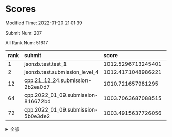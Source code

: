 # Scores

Modified Time: 2022-01-20 21:01:39

Submit Num: 207

All Rank Num: 51617

| rank |               submit               |       score        |       sigma        | pk_num |
| :--- | :--------------------------------- | :----------------- | :----------------- | :----- |
| 1    | jsonzb.test.test_1                 | 1012.5296713245401 | 0.7903382757921883 | 996    |
| 2    | jsonzb.test.submission_level_4     | 1012.4171048986221 | 0.805786236502068  | 997    |
| 12   | cpp.21_12_24.submission-2b2ea0d7   | 1010.721657981295  | 0.7779599203727539 | 996    |
| 64   | cpp.2022_01_09.submission-816672bd | 1003.7063687088515 | 0.7089898721710025 | 1000   |
| 72   | cpp.2022_01_09.submission-5b0e3de2 | 1003.4915637726056 | 0.7106739471174444 | 998    |


<details>
<summary>全部</summary>

| rank |                 submit                 |       score        |       sigma        | pk_num |
| :--- | :------------------------------------- | :----------------- | :----------------- | :----- |
| 1    | jsonzb.test.test_1                     | 1012.5296713245401 | 0.7903382757921883 | 996    |
| 2    | jsonzb.test.submission_level_4         | 1012.4171048986221 | 0.805786236502068  | 997    |
| 3    | gobigger.level_3.submission_level_3_21 | 1011.3693998162375 | 0.7601868273013714 | 996    |
| 4    | gobigger.level_3.submission_level_3_19 | 1011.3447694476682 | 0.7622706847744557 | 999    |
| 5    | gobigger.level_3.submission_level_3_35 | 1011.2543124575811 | 0.7930522073305932 | 996    |
| 6    | gobigger.level_3.submission_level_3_47 | 1011.2194975559964 | 0.7630123678982251 | 997    |
| 7    | gobigger.level_3.submission_level_3_45 | 1011.2075839512258 | 0.8002012304558426 | 1000   |
| 8    | gobigger.level_3.submission_level_3_24 | 1011.1614983186402 | 0.7836521847828093 | 1003   |
| 9    | gobigger.level_3.submission_level_3_37 | 1011.1469033090426 | 0.7777694783996206 | 995    |
| 10   | gobigger.level_3.submission_level_3_1  | 1011.0602177389812 | 0.778635384744955  | 994    |
| 11   | gobigger.level_3.submission_level_3_16 | 1010.8201891691143 | 0.75363778801161   | 997    |
| 12   | cpp.21_12_24.submission-2b2ea0d7       | 1010.721657981295  | 0.7779599203727539 | 996    |
| 13   | gobigger.level_3.submission_level_3_49 | 1010.6173546136968 | 0.7626699966542058 | 997    |
| 14   | gobigger.level_3.submission_level_3_22 | 1010.6135618098336 | 0.7651132283711399 | 995    |
| 15   | gobigger.level_3.submission_level_3_42 | 1010.5965375130103 | 0.7740714667391383 | 994    |
| 16   | gobigger.level_3.submission_level_3_11 | 1010.5472797404567 | 0.762709353240742  | 998    |
| 17   | gobigger.level_3.submission_level_3_38 | 1010.5140469389625 | 0.7736346582021741 | 996    |
| 18   | gobigger.level_3.submission_level_3_32 | 1010.4988051177313 | 0.7556140271688957 | 1000   |
| 19   | gobigger.level_3.submission_level_3_20 | 1010.4570813566435 | 0.7890610773211407 | 998    |
| 20   | gobigger.level_3.submission_level_3_40 | 1010.4076260866547 | 0.7560994786847748 | 1003   |
| 21   | gobigger.level_3.submission_level_3_13 | 1010.356086857334  | 0.7622109676527279 | 994    |
| 22   | gobigger.level_3.submission_level_3_25 | 1010.3455937474164 | 0.7629033589433487 | 999    |
| 23   | gobigger.level_3.submission_level_3_10 | 1010.3441580266152 | 0.7668981030070525 | 995    |
| 24   | gobigger.level_3.submission_level_3_29 | 1010.3394528917144 | 0.7289677451024273 | 998    |
| 25   | gobigger.level_3.submission_level_3_5  | 1010.3321375629931 | 0.760323496131485  | 995    |
| 26   | gobigger.level_3.submission_level_3_36 | 1010.2454934369483 | 0.7686197679033362 | 994    |
| 27   | gobigger.level_3.submission_level_3_15 | 1010.1948305485995 | 0.770224561382783  | 996    |
| 28   | gobigger.level_3.submission_level_3_34 | 1010.1292492992388 | 0.7695309413576977 | 995    |
| 29   | gobigger.level_3.submission_level_3_28 | 1010.074576644709  | 0.7568950452469723 | 996    |
| 30   | gobigger.level_3.submission_level_3_23 | 1010.0678673601667 | 0.7636063894129608 | 993    |
| 31   | gobigger.level_3.submission_level_3_33 | 1009.9249629914905 | 0.7447649617055253 | 995    |
| 32   | gobigger.level_3.submission_level_3_41 | 1009.860274598725  | 0.7482828707836763 | 996    |
| 33   | gobigger.level_3.submission_level_3_39 | 1009.8406397893951 | 0.7518454711163407 | 994    |
| 34   | gobigger.level_3.submission_level_3_7  | 1009.7858430911895 | 0.7433069057151493 | 997    |
| 35   | gobigger.level_3.submission_level_3_3  | 1009.696823766984  | 0.732661501563691  | 1002   |
| 36   | gobigger.level_3.submission_level_3_26 | 1009.6947723084832 | 0.7456102579275585 | 999    |
| 37   | gobigger.level_3.submission_level_3_31 | 1009.6694511762739 | 0.7568112050749405 | 994    |
| 38   | gobigger.level_3.submission_level_3_14 | 1009.5858807223175 | 0.7469179004571662 | 995    |
| 39   | gobigger.level_3.submission_level_3_8  | 1009.5421989913069 | 0.7524153386199419 | 1002   |
| 40   | gobigger.level_3.submission_level_3_46 | 1009.4851130401318 | 0.7424995304886265 | 1001   |
| 41   | gobigger.level_3.submission_level_3_0  | 1009.4500552475452 | 0.755869091641528  | 1001   |
| 42   | gobigger.level_3.submission_level_3_30 | 1009.2378599277885 | 0.763787448799905  | 993    |
| 43   | gobigger.level_3.submission_level_3_18 | 1009.1810621634164 | 0.724718674842498  | 997    |
| 44   | gobigger.level_3.submission_level_3_48 | 1009.1418270191758 | 0.75411890341218   | 1000   |
| 45   | gobigger.level_3.submission_level_3_12 | 1009.1141418947764 | 0.7414331324461749 | 1003   |
| 46   | gobigger.level_3.submission_level_3_4  | 1009.0430465774331 | 0.7474206904962157 | 998    |
| 47   | gobigger.level_3.submission_level_3_2  | 1008.9988680044585 | 0.7414938058862466 | 1000   |
| 48   | gobigger.level_3.submission_level_3_6  | 1008.9956888594068 | 0.7488320255546816 | 998    |
| 49   | gobigger.level_3.submission_level_3_17 | 1008.9768216416621 | 0.7490002995770987 | 1003   |
| 50   | gobigger.level_3.submission_level_3_9  | 1008.8953700611132 | 0.7676381429552075 | 994    |
| 51   | gobigger.level_3.submission_level_3_27 | 1008.8506756752487 | 0.7494784465534359 | 999    |
| 52   | gobigger.level_3.submission_level_3_43 | 1008.7963819267279 | 0.7509709554898353 | 997    |
| 53   | gobigger.level_3.submission_level_3_44 | 1007.1457353780631 | 0.7299469475291629 | 993    |
| 54   | gobigger.level_1.submission_level_1_23 | 1005.1511337566438 | 0.7356224610887735 | 1000   |
| 55   | gobigger.level_1.submission_level_1_40 | 1004.8095047846037 | 0.7063738788779512 | 997    |
| 56   | gobigger.level_1.submission_level_1_7  | 1004.1368288873374 | 0.712115707252253  | 998    |
| 57   | gobigger.level_1.submission_level_1_21 | 1004.0751544568238 | 0.7188781750405886 | 999    |
| 58   | gobigger.level_1.submission_level_1_15 | 1003.9643021401015 | 0.7127545677571796 | 998    |
| 59   | gobigger.level_1.submission_level_1_29 | 1003.8035013474098 | 0.7109013465978473 | 999    |
| 60   | gobigger.level_1.submission_level_1_18 | 1003.7539034331785 | 0.7072063423431799 | 997    |
| 61   | gobigger.level_1.submission_level_1_46 | 1003.7447833431738 | 0.7087789572187478 | 1002   |
| 62   | gobigger.level_1.submission_level_1_0  | 1003.7371822799103 | 0.7156776053954246 | 995    |
| 63   | gobigger.level_1.submission_level_1_27 | 1003.7217065178161 | 0.7077234885050687 | 1000   |
| 64   | cpp.2022_01_09.submission-816672bd     | 1003.7063687088515 | 0.7089898721710025 | 1000   |
| 65   | gobigger.level_1.submission_level_1_6  | 1003.6988818778345 | 0.7172256916979977 | 996    |
| 66   | gobigger.level_1.submission_level_1_16 | 1003.6884824863868 | 0.7198321266588168 | 1001   |
| 67   | gobigger.level_1.submission_level_1_8  | 1003.6375171948151 | 0.7205641364420744 | 998    |
| 68   | gobigger.level_1.submission_level_1_5  | 1003.5896356038019 | 0.7212764867057507 | 1000   |
| 69   | gobigger.level_1.submission_level_1_12 | 1003.588171679992  | 0.7179316371623414 | 997    |
| 70   | gobigger.level_1.submission_level_1_26 | 1003.5589311243843 | 0.7246871555916792 | 998    |
| 71   | gobigger.level_1.submission_level_1_41 | 1003.505699774278  | 0.7185734350720968 | 997    |
| 72   | cpp.2022_01_09.submission-5b0e3de2     | 1003.4915637726056 | 0.7106739471174444 | 998    |
| 73   | gobigger.level_1.submission_level_1_24 | 1003.4099170796219 | 0.7135010375422226 | 998    |
| 74   | gobigger.level_1.submission_level_1_34 | 1003.3866107177088 | 0.7113321387901297 | 994    |
| 75   | gobigger.level_1.submission_level_1_25 | 1003.3360655631396 | 0.7217248299238785 | 995    |
| 76   | gobigger.level_1.submission_level_1_11 | 1003.2634646009628 | 0.7185705947097074 | 1000   |
| 77   | gobigger.level_1.submission_level_1_3  | 1003.2130084635002 | 0.7111605349159354 | 997    |
| 78   | gobigger.level_1.submission_level_1_4  | 1003.1874553176534 | 0.7055332876528291 | 998    |
| 79   | gobigger.level_1.submission_level_1_30 | 1003.1591714296329 | 0.7102364572107948 | 995    |
| 80   | gobigger.level_1.submission_level_1_31 | 1003.1298518284108 | 0.7124256071694212 | 999    |
| 81   | gobigger.level_1.submission_level_1_43 | 1003.1214751871937 | 0.7119162688730254 | 998    |
| 82   | gobigger.level_1.submission_level_1_28 | 1003.1057178524645 | 0.7171327175142608 | 998    |
| 83   | gobigger.level_1.submission_level_1_9  | 1003.0882989609158 | 0.7166559322946064 | 1000   |
| 84   | gobigger.level_1.submission_level_1_32 | 1003.0857169707485 | 0.7109029094293027 | 992    |
| 85   | gobigger.level_1.submission_level_1_47 | 1003.0443855144026 | 0.7279131816593831 | 993    |
| 86   | gobigger.level_1.submission_level_1_20 | 1003.0374044358148 | 0.7041023614820922 | 1000   |
| 87   | gobigger.level_1.submission_level_1_44 | 1003.034456740534  | 0.7236810155121419 | 996    |
| 88   | gobigger.level_1.submission_level_1_42 | 1003.0058004461866 | 0.7113131926166254 | 1003   |
| 89   | gobigger.level_1.submission_level_1_2  | 1002.9602730528549 | 0.7159699425524922 | 999    |
| 90   | gobigger.level_1.submission_level_1_10 | 1002.8983251709984 | 0.7154176180668764 | 1001   |
| 91   | gobigger.level_1.submission_level_1_33 | 1002.8763426346493 | 0.70832251304683   | 994    |
| 92   | gobigger.level_1.submission_level_1_13 | 1002.7838037394642 | 0.7246687546767043 | 997    |
| 93   | gobigger.level_1.submission_level_1_36 | 1002.7769938736893 | 0.7230353528748935 | 998    |
| 94   | gobigger.level_1.submission_level_1_17 | 1002.771422123077  | 0.7016897623376768 | 996    |
| 95   | gobigger.level_1.submission_level_1_35 | 1002.6641431347801 | 0.7111310419713058 | 1004   |
| 96   | gobigger.level_1.submission_level_1_19 | 1002.4209373654878 | 0.7118370572835389 | 1001   |
| 97   | gobigger.level_1.submission_level_1_37 | 1002.2272318483538 | 0.7197031537851271 | 1000   |
| 98   | gobigger.level_1.submission_level_1_38 | 1002.2115606289484 | 0.7132638233392107 | 998    |
| 99   | gobigger.level_1.submission_level_1_49 | 1002.1994478850298 | 0.7169125009699077 | 997    |
| 100  | gobigger.level_1.submission_level_1_14 | 1002.0315165024263 | 0.7106859893440356 | 1000   |
| 101  | gobigger.level_1.submission_level_1_22 | 1001.9629262932174 | 0.7129156581404403 | 1002   |
| 102  | gobigger.level_1.submission_level_1_1  | 1001.8570286392404 | 0.7059571726480727 | 998    |
| 103  | gobigger.level_1.submission_level_1_48 | 1001.7810946795189 | 0.712791099792544  | 996    |
| 104  | gobigger.level_1.submission_level_1_45 | 1001.6686250059206 | 0.7145351765119019 | 995    |
| 105  | gobigger.level_1.submission_level_1_39 | 1001.5476635790919 | 0.7103270431571684 | 999    |
| 106  | gobigger.random.submission_random_22   | 997.1486077074031  | 0.709986513972238  | 996    |
| 107  | gobigger.random.submission_random_14   | 997.1148768371083  | 0.707200972494767  | 1000   |
| 108  | gobigger.random.submission_random_41   | 997.0910022347722  | 0.7140552010061598 | 997    |
| 109  | gobigger.random.submission_random_17   | 997.0309106011404  | 0.6967961434640969 | 997    |
| 110  | gobigger.random.submission_random_40   | 996.7687242867692  | 0.7070813941154003 | 995    |
| 111  | gobigger.random.submission_random_20   | 996.633850467479   | 0.7057396975756051 | 1001   |
| 112  | gobigger.random.submission_random_31   | 996.5545898600225  | 0.7128486926066498 | 999    |
| 113  | gobigger.random.submission_random_6    | 996.4968548214478  | 0.7037556385658307 | 1001   |
| 114  | gobigger.random.submission_random_0    | 996.4870181540581  | 0.7161310017772711 | 998    |
| 115  | gobigger.random.submission_random_5    | 996.4773795539478  | 0.6984896933769286 | 997    |
| 116  | gobigger.random.submission_random_18   | 996.4414926204109  | 0.7224463565567741 | 997    |
| 117  | gobigger.random.submission_random_1    | 996.3959999201006  | 0.7034993058716874 | 998    |
| 118  | gobigger.random.submission_random_32   | 996.3609525350045  | 0.7096711966784828 | 997    |
| 119  | gobigger.random.submission_random_42   | 996.3057199456567  | 0.7031908498750061 | 1003   |
| 120  | gobigger.random.submission_random_39   | 996.2937402642955  | 0.7057666145355241 | 995    |
| 121  | gobigger.random.submission_random_19   | 996.2858458569955  | 0.7036917215519133 | 997    |
| 122  | gobigger.random.submission_random_2    | 996.2620323118462  | 0.7247357391124315 | 1000   |
| 123  | gobigger.random.submission_random_9    | 996.2420402867929  | 0.7099185794604153 | 995    |
| 124  | gobigger.random.submission_random_48   | 996.2262606864338  | 0.711595534469825  | 997    |
| 125  | gobigger.random.submission_random_3    | 996.2125424365764  | 0.7040221951911351 | 993    |
| 126  | gobigger.random.submission_random_15   | 996.1837425414608  | 0.7041215490817636 | 1000   |
| 127  | gobigger.random.submission_random_35   | 996.1636968079991  | 0.7086383970099255 | 1002   |
| 128  | gobigger.random.submission_random_10   | 996.1134523474954  | 0.7184089879753428 | 998    |
| 129  | gobigger.random.submission_random_37   | 996.1008796173269  | 0.7151436209598756 | 995    |
| 130  | gobigger.random.submission_random_27   | 996.0704715603682  | 0.695250890007716  | 1002   |
| 131  | gobigger.random.submission_random_33   | 996.0435813651343  | 0.7188922169716857 | 1001   |
| 132  | gobigger.random.submission_random_46   | 996.0011254366707  | 0.719017602126861  | 991    |
| 133  | gobigger.random.submission_random_21   | 995.9793398606296  | 0.7153105241107053 | 993    |
| 134  | gobigger.random.submission_random_26   | 995.9627834754456  | 0.7107665286631105 | 997    |
| 135  | gobigger.random.submission_random_45   | 995.8957314951089  | 0.704472167265572  | 995    |
| 136  | gobigger.random.submission_random_44   | 995.862609347651   | 0.7113164177648358 | 998    |
| 137  | gobigger.random.submission_random_24   | 995.8222360728394  | 0.7030456568314027 | 996    |
| 138  | gobigger.random.submission_random_36   | 995.8197003005582  | 0.7159181906987477 | 996    |
| 139  | gobigger.random.submission_random_16   | 995.787112286907   | 0.7087035059920479 | 1002   |
| 140  | gobigger.random.submission_random_11   | 995.7461747025137  | 0.7060354423218949 | 995    |
| 141  | gobigger.random.submission_random_43   | 995.6774263134552  | 0.7040218687580548 | 996    |
| 142  | gobigger.random.submission_random_12   | 995.5933047468048  | 0.7089523408490475 | 999    |
| 143  | gobigger.random.submission_random_29   | 995.5693238376116  | 0.7013772514026946 | 1000   |
| 144  | gobigger.random.submission_random_13   | 995.5607503261355  | 0.6969058056782172 | 1004   |
| 145  | gobigger.random.submission_random_4    | 995.5344205632902  | 0.7110457871130857 | 994    |
| 146  | gobigger.random.submission_random_30   | 995.5020728144558  | 0.7040449822695749 | 995    |
| 147  | gobigger.random.submission_random_28   | 995.4811368282247  | 0.7225140797387516 | 999    |
| 148  | gobigger.random.submission_random_23   | 995.4554739640641  | 0.7259451572048435 | 999    |
| 149  | gobigger.random.submission_random_25   | 995.2470668596519  | 0.7217787502311284 | 996    |
| 150  | gobigger.random.submission_random_47   | 995.1102490001917  | 0.7154014786797461 | 997    |
| 151  | gobigger.random.submission_random_7    | 994.9905861338051  | 0.7172682105067564 | 995    |
| 152  | gobigger.random.submission_random_38   | 994.900700940579   | 0.7364460575205822 | 996    |
| 153  | gobigger.random.submission_random_49   | 994.600825974162   | 0.7168948664765572 | 1000   |
| 154  | gobigger.random.submission_random_34   | 994.2721405944772  | 0.7041523779064095 | 993    |
| 155  | gobigger.level_2.submission_level_2_31 | 994.0541801912013  | 0.7455543064755679 | 998    |
| 156  | gobigger.random.submission_random_8    | 994.0182515620866  | 0.7204349464301647 | 996    |
| 157  | gobigger.level_2.submission_level_2_11 | 993.6894858904265  | 0.730704603901283  | 998    |
| 158  | gobigger.level_2.submission_level_2_0  | 993.3511592657558  | 0.743349572141943  | 998    |
| 159  | gobigger.level_2.submission_level_2_17 | 993.1716133783253  | 0.7346005186908171 | 996    |
| 160  | gobigger.level_2.submission_level_2_49 | 993.0800461289227  | 0.7356290218438823 | 998    |
| 161  | gobigger.level_2.submission_level_2_20 | 993.0448560684599  | 0.7327871734441257 | 1000   |
| 162  | gobigger.level_2.submission_level_2_40 | 993.041860989017   | 0.7290871957849328 | 996    |
| 163  | gobigger.level_2.submission_level_2_45 | 992.9646400082036  | 0.7386813582041957 | 995    |
| 164  | gobigger.level_2.submission_level_2_9  | 992.947371087216   | 0.7361489795304842 | 1000   |
| 165  | gobigger.level_2.submission_level_2_44 | 992.9031903393758  | 0.7383050310495569 | 998    |
| 166  | gobigger.level_2.submission_level_2_13 | 992.8298377652465  | 0.7363616374523156 | 999    |
| 167  | gobigger.level_2.submission_level_2_33 | 992.7990080228067  | 0.7275445007576458 | 995    |
| 168  | gobigger.level_2.submission_level_2_18 | 992.7208268802747  | 0.738525417958404  | 1000   |
| 169  | gobigger.level_2.submission_level_2_3  | 992.6757818738134  | 0.7321248654232059 | 999    |
| 170  | gobigger.level_2.submission_level_2_19 | 992.6504190141345  | 0.7514675723704749 | 998    |
| 171  | gobigger.level_2.submission_level_2_5  | 992.5372934764769  | 0.7478679664283617 | 998    |
| 172  | gobigger.level_2.submission_level_2_10 | 992.5065756585497  | 0.7301885772522951 | 998    |
| 173  | gobigger.level_2.submission_level_2_46 | 992.4772537219786  | 0.7484085756328073 | 993    |
| 174  | gobigger.level_2.submission_level_2_14 | 992.4248749312123  | 0.7427911910341747 | 992    |
| 175  | gobigger.level_2.submission_level_2_4  | 992.4076408162443  | 0.7329926002650438 | 999    |
| 176  | gobigger.level_2.submission_level_2_8  | 992.4011106438296  | 0.7569018177885188 | 993    |
| 177  | gobigger.level_2.submission_level_2_32 | 992.4005171399201  | 0.7564046005229494 | 995    |
| 178  | gobigger.level_2.submission_level_2_28 | 992.3338988204052  | 0.7251094581909091 | 998    |
| 179  | gobigger.level_2.submission_level_2_29 | 992.3047903321502  | 0.7568406765784048 | 1002   |
| 180  | gobigger.level_2.submission_level_2_36 | 992.2395823741484  | 0.7417664164574853 | 995    |
| 181  | gobigger.level_2.submission_level_2_34 | 992.1390922616839  | 0.7489803500333571 | 1002   |
| 182  | gobigger.level_2.submission_level_2_12 | 992.1201744945728  | 0.7400869941905094 | 994    |
| 183  | gobigger.level_2.submission_level_2_35 | 992.0710692087948  | 0.7539387936527399 | 995    |
| 184  | gobigger.level_2.submission_level_2_7  | 991.9447034393282  | 0.7574522170190853 | 998    |
| 185  | gobigger.level_2.submission_level_2_15 | 991.907065173667   | 0.7359743700608466 | 996    |
| 186  | gobigger.level_2.submission_level_2_2  | 991.7529996869876  | 0.7590726746431922 | 996    |
| 187  | gobigger.level_2.submission_level_2_23 | 991.6172851963247  | 0.751107287981875  | 997    |
| 188  | gobigger.level_2.submission_level_2_47 | 991.6171012701005  | 0.7291592401415098 | 993    |
| 189  | gobigger.level_2.submission_level_2_26 | 991.6067995191258  | 0.7526176303717657 | 996    |
| 190  | gobigger.level_2.submission_level_2_48 | 991.5489936880249  | 0.7688962069095795 | 1000   |
| 191  | gobigger.level_2.submission_level_2_22 | 991.5042271126393  | 0.7475385860473861 | 1000   |
| 192  | gobigger.level_2.submission_level_2_6  | 991.5034293688343  | 0.7480789362241594 | 997    |
| 193  | gobigger.level_2.submission_level_2_25 | 991.4883443242801  | 0.7470276403144831 | 998    |
| 194  | gobigger.level_2.submission_level_2_21 | 991.3857612989522  | 0.755782353750128  | 1002   |
| 195  | gobigger.level_2.submission_level_2_37 | 991.2745400834741  | 0.7383596258764645 | 993    |
| 196  | gobigger.level_2.submission_level_2_30 | 991.0823733481523  | 0.760745433831341  | 993    |
| 197  | gobigger.level_2.submission_level_2_39 | 991.032156574129   | 0.7680328736493941 | 991    |
| 198  | gobigger.level_2.submission_level_2_41 | 991.0310417314126  | 0.752181621922412  | 993    |
| 199  | gobigger.level_2.submission_level_2_16 | 990.8921748921989  | 0.7488280671997603 | 995    |
| 200  | gobigger.level_2.submission_level_2_27 | 990.8742387237392  | 0.7482974713829263 | 1002   |
| 201  | gobigger.level_2.submission_level_2_42 | 990.80671378       | 0.7665142568944238 | 997    |
| 202  | gobigger.level_2.submission_level_2_24 | 990.5846730929507  | 0.7503533911374987 | 998    |
| 203  | gobigger.level_2.submission_level_2_1  | 990.5173655092216  | 0.759992169557193  | 1001   |
| 204  | gobigger.level_2.submission_level_2_43 | 990.0106939484365  | 0.7814353157393211 | 996    |
| 205  | gobigger.level_2.submission_level_2_38 | 989.6258280825881  | 0.7698199054470672 | 1000   |
| 206  | gobigger.none.submission_none_1        | 978.2514375537596  | 1.305908482238041  | 995    |
| 207  | gobigger.none.submission_none_0        | 976.2035183294312  | 1.3504540243575514 | 995    |

</details>